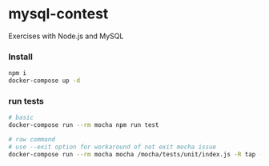 # mysql-contest
Exercises with Node.js and MySQL

### Install
```sh
npm i
docker-compose up -d
```

### run tests
```sh
# basic
docker-compose run --rm mocha npm run test

# raw command
# use --exit option for workaround of not exit mocha issue
docker-compose run --rm mocha mocha /mocha/tests/unit/index.js -R tap --exit
```
